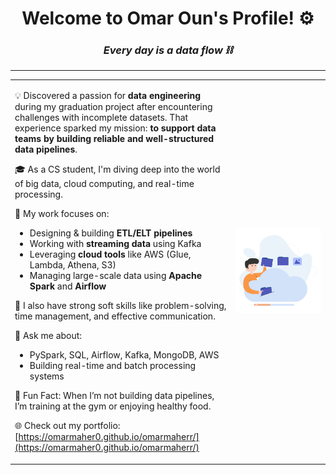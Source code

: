 <h1 align="center">Welcome to Omar Oun's Profile! ⚙️</h1>
<h3 align="center"><em>Every day is a data flow ⛓️</em></h3>

---

<table>
  <tr>
    <td width="70%">

💡 Discovered a passion for **data engineering** during my graduation project after encountering challenges with incomplete datasets. That experience sparked my mission: **to support data teams by building reliable and well-structured data pipelines**.

🎓 As a CS student, I'm diving deep into the world of big data, cloud computing, and real-time processing.

🔧 My work focuses on:
- Designing & building **ETL/ELT pipelines**
- Working with **streaming data** using Kafka
- Leveraging **cloud tools** like AWS (Glue, Lambda, Athena, S3)
- Managing large-scale data using **Apache Spark** and **Airflow**

🧠 I also have strong soft skills like problem-solving, time management, and effective communication.

💬 Ask me about:
- PySpark, SQL, Airflow, Kafka, MongoDB, AWS
- Building real-time and batch processing systems

💪 Fun Fact: When I’m not building data pipelines, I’m training at the gym or enjoying healthy food.

🌐 Check out my portfolio: [https://omarmaher0.github.io/omarmaherr/](https://omarmaher0.github.io/omarmaherr/)

</td>
<td width="30%">
  <img src="https://github.com/omarmaher0/omarmaher0/blob/main/man-uploading-data.png" alt="Data Engineer" width="200"/>
</td>
  </tr>
</table>
